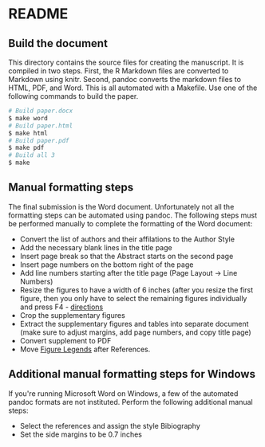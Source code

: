 # README

## Build the document

This directory contains the source files for creating the manuscript.
It is compiled in two steps.
First, the R Markdown files are converted to Markdown using knitr.
Second, pandoc converts the markdown files to HTML, PDF, and Word.
This is all automated with a Makefile.
Use one of the following commands to build the paper.

```bash
# Build paper.docx
$ make word
# Build paper.html
$ make html
# Build paper.pdf
$ make pdf
# Build all 3
$ make
```

## Manual formatting steps

The final submission is the Word document.
Unfortunately not all the formatting steps can be automated using pandoc.
The following steps must be performed manually to complete the formatting of the Word document:

*  Convert the list of authors and their affilations to the Author Style
*  Add the necessary blank lines in the title page
*  Insert page break so that the Abstract starts on the second page
*  Insert page numbers on the bottom right of the page
*  Add line numbers starting after the title page (Page Layout -> Line Numbers)
*  Resize the figures to have a width of 6 inches (after you resize the first figure, then you only have to select the remaining figures individually and press F4 - [directions][f4]
*  Crop the supplementary figures
*  Extract the supplementary figures and tables into separate document (make sure to adjust margins, add page numbers, and copy title page)
*  Convert supplement to PDF
*  Move [Figure Legends][legends] after References.

[f4]: http://answers.microsoft.com/en-us/office/forum/office_2010-word/select-multiple-images-in-word-to-resize-all/2061eed7-0522-4127-9b84-f490c02e2d81
[legends]: http://www.nature.com/srep/publish/guidelines#figure-legends

## Additional manual formatting steps for Windows

If you're running Microsoft Word on Windows, a few of the automated pandoc formats are not instituted.
Perform the following additional manual steps:

*  Select the references and assign the style Bibiography
*  Set the side margins to be 0.7 inches
